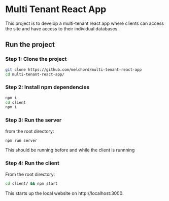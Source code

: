# Multi Tenant React App

This project is to develop a multi-tenant react app where clients can access the site and have access to their individual databases.

## Run the project

### Step 1: Clone the project

```sh
git clone https://github.com/melchord/multi-tenant-react-app
cd multi-tenant-react-app/
```

### Step 2: Install npm dependencies

```sh
npm i
cd client
npm i
```

### Step 3: Run the server

from the root directory:

```sh
npm run server
```

This should be running before and while the client is runnning

### Step 4: Run the client

From the root directory:

```sh
cd client/ && npm start
```

This starts up the local website on http://localhost:3000.

